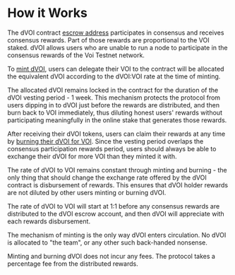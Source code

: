 # How it Works

The dVOI contract [escrow address](https://voi.observer/explorer/account/DELEGATEDW322SS7PBDKGZ6WCMU5NE2MC33KO4JX252SNUQNC7U5J5ZSOQ/) participates in consensus and receives consensus rewards. Part of those rewards are proportional to the VOI staked. dVOI allows users who are unable to run a node to participate in the consensus rewards of the Voi Testnet network.

To [mint dVOI](/minting.html), users can delegate their VOI to the contract will be allocated the equivalent dVOI according to the dVOI:VOI rate at the time of minting.

The allocated dVOI remains locked in the contract for the duration of the dVOI vesting period - 1 week. This mechanism protects the protocol from users dipping in to dVOI just before the rewards are distributed, and then burn back to VOI immediately, thus diluting honest users' rewards without participating meaningfully in the online stake that generates those rewards.

After receiving their dVOI tokens, users can claim their rewards at any time by [burning their dVOI for VOI](/burning.html). Since the vesting period overlaps the consensus participation rewards period, users should always be able to exchange their dVOI for more VOI than they minted it with.

The rate of dVOI to VOI remains constant through minting and burning - the only thing that should change the exchange rate offered by the dVOI contract is disbursement of rewards. This ensures that dVOI holder rewards are not diluted by other users minting or burning dVOI.

The rate of dVOI to VOI will start at 1:1 before any consensus rewards are distributed to the dVOI escrow account, and then dVOI will appreciate with each rewards disbursement.

The mechanism of minting is the only way dVOI enters circulation. No dVOI is allocated to "the team", or any other such back-handed nonsense.

Minting and burning dVOI does not incur any fees. The protocol takes a percentage fee from the distributed rewards.
